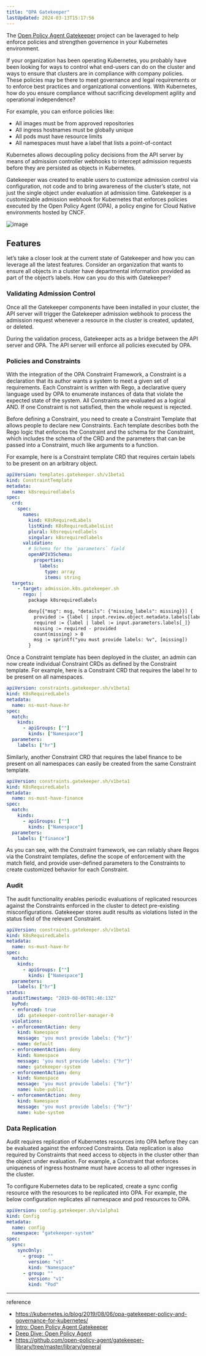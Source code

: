 ```yaml
---
title: "OPA Gatekeeper"
lastUpdated: 2024-03-13T15:17:56
---
```


The [Open Policy Agent Gatekeeper](https://github.com/open-policy-agent/gatekeeper) project can be laveraged to help enforce policies and strengthen governence in your Kubernetes environment. 

If your organization has been operating Kubernetes, you probably have been looking for ways to control what end-users can do on the cluster and ways to ensure that clusters are in compliance with company policies. These policies may be there to meet governance and legal requirements or to enforce best practices and organizational conventions. With Kubernetes, how do you ensure compliance without sacrificing development agility and operational independence?

For example, you can enforce policies like:

- All images must be from approved repositories
- All ingress hostnames must be globally unique
- All pods must have resource limits
- All namespaces must have a label that lists a point-of-contact
  
Kubernetes allows decoupling policy decisions from the API server by means of admission controller webhooks to intercept admission requests before they are persisted as objects in Kubernetes.

Gatekeeper was created to enable users to customize admission control via configuration, not code and to bring awareness of the cluster’s state, not just the single object under evaluation at admission time. Gatekeeper is a customizable admission webhook for Kubernetes that enforces policies executed by the Open Policy Agent (OPA), a policy engine for Cloud Native environments hosted by CNCF.

![image](https://github.com/rlaisqls/TIL/assets/81006587/e870ebcc-1ae3-4cb7-86e2-f0e27a81b8f4)

## Features

let’s take a closer look at the current state of Gatekeeper and how you can leverage all the latest features. Consider an organization that wants to ensure all objects in a cluster have departmental information provided as part of the object’s labels. How can you do this with Gatekeeper?

### Validating Admission Control

Once all the Gatekeeper components have been installed in your cluster, the API server will trigger the Gatekeeper admission webhook to process the admission request whenever a resource in the cluster is created, updated, or deleted.

During the validation process, Gatekeeper acts as a bridge between the API server and OPA. The API server will enforce all policies executed by OPA.

### Policies and Constraints

With the integration of the OPA Constraint Framework, a Constraint is a declaration that its author wants a system to meet a given set of requirements. Each Constraint is written with Rego, a declarative query language used by OPA to enumerate instances of data that violate the expected state of the system. All Constraints are evaluated as a logical AND. If one Constraint is not satisfied, then the whole request is rejected.

Before defining a Constraint, you need to create a Constraint Template that allows people to declare new Constraints. Each template describes both the Rego logic that enforces the Constraint and the schema for the Constraint, which includes the schema of the CRD and the parameters that can be passed into a Constraint, much like arguments to a function.

For example, here is a Constraint template CRD that requires certain labels to be present on an arbitrary object.

```yaml
apiVersion: templates.gatekeeper.sh/v1beta1
kind: ConstraintTemplate
metadata:
  name: k8srequiredlabels
spec:
  crd:
    spec:
      names:
        kind: K8sRequiredLabels
        listKind: K8sRequiredLabelsList
        plural: k8srequiredlabels
        singular: k8srequiredlabels
      validation:
        # Schema for the `parameters` field
        openAPIV3Schema:
          properties:
            labels:
              type: array
              items: string
  targets:
    - target: admission.k8s.gatekeeper.sh
      rego: |
        package k8srequiredlabels

        deny[{"msg": msg, "details": {"missing_labels": missing}}] {
          provided := {label | input.review.object.metadata.labels[label]}
          required := {label | label := input.parameters.labels[_]}
          missing := required - provided
          count(missing) > 0
          msg := sprintf("you must provide labels: %v", [missing])
        }        
```

Once a Constraint template has been deployed in the cluster, an admin can now create individual Constraint CRDs as defined by the Constraint template. For example, here is a Constraint CRD that requires the label hr to be present on all namespaces.

```yaml
apiVersion: constraints.gatekeeper.sh/v1beta1
kind: K8sRequiredLabels
metadata:
  name: ns-must-have-hr
spec:
  match:
    kinds:
      - apiGroups: [""]
        kinds: ["Namespace"]
  parameters:
    labels: ["hr"]
```

Similarly, another Constraint CRD that requires the label finance to be present on all namespaces can easily be created from the same Constraint template.

```yaml
apiVersion: constraints.gatekeeper.sh/v1beta1
kind: K8sRequiredLabels
metadata:
  name: ns-must-have-finance
spec:
  match:
    kinds:
      - apiGroups: [""]
        kinds: ["Namespace"]
  parameters:
    labels: ["finance"]
```

As you can see, with the Constraint framework, we can reliably share Regos via the Constraint templates, define the scope of enforcement with the match field, and provide user-defined parameters to the Constraints to create customized behavior for each Constraint.

### Audit

The audit functionality enables periodic evaluations of replicated resources against the Constraints enforced in the cluster to detect pre-existing misconfigurations. Gatekeeper stores audit results as violations listed in the status field of the relevant Constraint.

```yaml
apiVersion: constraints.gatekeeper.sh/v1beta1
kind: K8sRequiredLabels
metadata:
  name: ns-must-have-hr
spec:
  match:
    kinds:
      - apiGroups: [""]
        kinds: ["Namespace"]
  parameters:
    labels: ["hr"]
status:
  auditTimestamp: "2019-08-06T01:46:13Z"
  byPod:
  - enforced: true
    id: gatekeeper-controller-manager-0
  violations:
  - enforcementAction: deny
    kind: Namespace
    message: 'you must provide labels: {"hr"}'
    name: default
  - enforcementAction: deny
    kind: Namespace
    message: 'you must provide labels: {"hr"}'
    name: gatekeeper-system
  - enforcementAction: deny
    kind: Namespace
    message: 'you must provide labels: {"hr"}'
    name: kube-public
  - enforcementAction: deny
    kind: Namespace
    message: 'you must provide labels: {"hr"}'
    name: kube-system
```

### Data Replication

Audit requires replication of Kubernetes resources into OPA before they can be evaluated against the enforced Constraints. Data replication is also required by Constraints that need access to objects in the cluster other than the object under evaluation. For example, a Constraint that enforces uniqueness of ingress hostname must have access to all other ingresses in the cluster.

To configure Kubernetes data to be replicated, create a sync config resource with the resources to be replicated into OPA. For example, the below configuration replicates all namespace and pod resources to OPA.

```yaml
apiVersion: config.gatekeeper.sh/v1alpha1
kind: Config
metadata:
  name: config
  namespace: "gatekeeper-system"
spec:
  sync:
    syncOnly:
      - group: ""
        version: "v1"
        kind: "Namespace"
      - group: ""
        version: "v1"
        kind: "Pod"
```

---
reference
- https://kubernetes.io/blog/2019/08/06/opa-gatekeeper-policy-and-governance-for-kubernetes/
- [Intro: Open Policy Agent Gatekeeper](https://youtu.be/Yup1FUc2Qn0)
- [Deep Dive: Open Policy Agent](https://youtu.be/n94_FNhuzy4)
- https://github.com/open-policy-agent/gatekeeper-library/tree/master/library/general